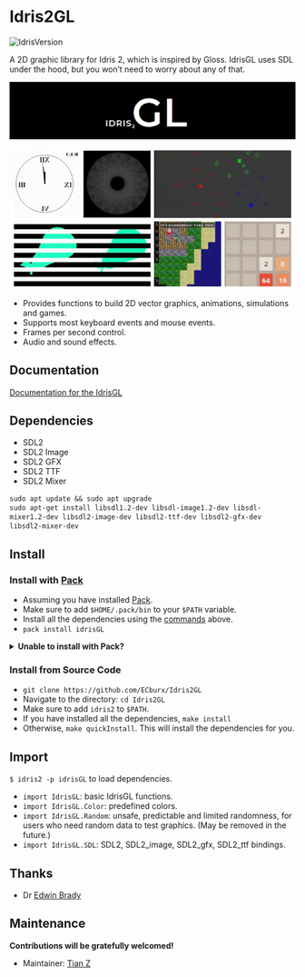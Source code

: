 # Idris2GL

![IdrisVersion](https://img.shields.io/badge/idris2-0.6.0-blue)

A 2D graphic library for Idris 2, which is inspired by Gloss. IdrisGL uses SDL under the hood, but you won’t need to worry about any of that.

![Logo](./Logo.png)

![Contributor Wanted](./IntroPic.png)

- Provides functions to build 2D vector graphics, animations, simulations and games.
- Supports most keyboard events and mouse events.
- Frames per second control.
- Audio and sound effects.

## Documentation

[Documentation for the IdrisGL](https://idrisgl.readthedocs.io/)

## Dependencies

- SDL2
- SDL2 Image
- SDL2 GFX
- SDL2 TTF
- SDL2 Mixer

```
sudo apt update && sudo apt upgrade
sudo apt-get install libsdl1.2-dev libsdl-image1.2-dev libsdl-mixer1.2-dev libsdl2-image-dev libsdl2-ttf-dev libsdl2-gfx-dev libsdl2-mixer-dev
```

## Install

### Install with [Pack](https://github.com/stefan-hoeck/idris2-pack)

- Assuming you have installed [Pack](https://github.com/stefan-hoeck/idris2-pack).
- Make sure to add `$HOME/.pack/bin` to your `$PATH` variable.
- Install all the dependencies using the [commands](#dependencies) above.
- `pack install idrisGL`

<details>
<summary><b>Unable to install with Pack?</b></summary>

- `make[1]: idris2: No such file or directory`
  <br> Make sure to add `$HOME/.pack/bin` to your `$PATH` variable.
  
- Errors caused by `include <SDL....>` or `SDL not found`.
  <br> Install all the dependencies using the [commands](#dependencies) above.
  
- `idris2 -p idrisGL`: Can't load the idrisGL library? or idrisGL not found?
  <br> You may have multiple idris2 installed.
  <br> By default, idrisGL is installed to `$HOME/.pack`. Use `$HOME/.pack/bin/idris2 -p idrisGL` to load this library.
  
- Not on the list?
  <br> Check [Pack Nightly Build](https://github.com/stefan-hoeck/idris2-pack-db) and report an issue if it is related to IdrisGL.

</details>

### Install from Source Code

- `git clone https://github.com/ECburx/Idris2GL`
- Navigate to the directory: `cd Idris2GL`
- Make sure to add `idris2` to `$PATH`.
- If you have installed all the dependencies, `make install`
- Otherwise, `make quickInstall`. This will install the dependencies for you.

## Import

`$ idris2 -p idrisGL` to load dependencies.

- `import IdrisGL`: basic IdrisGL functions.
- `import IdrisGL.Color`: predefined colors.
- `import IdrisGL.Random`: unsafe, predictable and limited randomness, for users who need random data to test graphics. (May be removed in the future.)
- `import IdrisGL.SDL`: SDL2, SDL2_image, SDL2_gfx, SDL2_ttf bindings.

## Thanks

- Dr [Edwin Brady](https://github.com/edwinb)

## Maintenance

**Contributions will be gratefully welcomed!**

- Maintainer: [Tian Z](https://github.com/ECburx)

